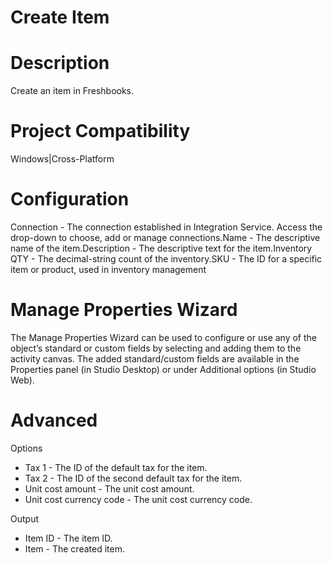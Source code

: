 ﻿# Create Item

# Description

Create an item in Freshbooks.

# Project Compatibility

Windows|Cross-Platform

# Configuration

Connection - The connection established in Integration Service.
                        Access the drop-down to choose, add or manage connections.Name - The descriptive name of the item.Description - The descriptive text for the item.Inventory QTY - The decimal-string count of the inventory.SKU - The ID for a specific item or product, used in inventory
                        management

# Manage Properties Wizard

The Manage Properties Wizard can be used to configure or use any of the object’s
                standard or custom fields by selecting and adding them to the activity canvas. The
                added standard/custom fields are available in the Properties panel (in Studio
                Desktop) or under Additional options (in Studio Web).

# Advanced

Options

* Tax 1 - The ID of the default tax for the item.
* Tax 2 - The ID of the second default tax for the item.
* Unit cost amount - The unit cost amount.
* Unit cost currency code - The unit cost currency code.

Output

* Item ID - The item ID.
* Item - The created item.
